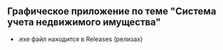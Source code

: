 ## Графическое приложение по теме "Система учета недвижимого имущества"
- .exe файл находится в Releases (релизах)
